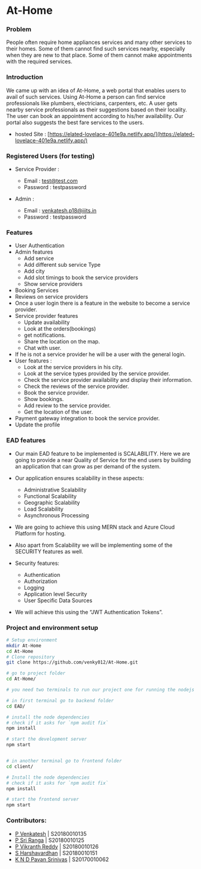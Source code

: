 # At-Home

### Problem
People often require home appliances services and many other services to their homes. Some of them cannot find such services nearby, especially when they are new to that place. Some of them cannot make appointments with the required services. 

### Introduction
We came up with an idea of At-Home, a web portal that enables users to avail of such services. Using At-Home a person can find service professionals like plumbers, electricians, carpenters, etc. A user gets nearby service professionals as their suggestions based on their locality. The user can book an appointment according to his/her availability. Our portal also suggests the best fare services to the users.

- hosted Site : [https://elated-lovelace-401e9a.netlify.app/](https://elated-lovelace-401e9a.netlify.app/)

### Registered Users (for testing)

- Service Provider :
  - Email : test@test.com
  - Password : testpassword

- Admin :
  - Email : venkatesh.p18@iiits.in
  - Password : testpassword

### Features
- User Authentication
- Admin features
  - Add service
  - Add different sub service Type
  - Add city
  - Add slot timings to book the service providers
  - Show service providers
- Booking Services
- Reviews on service providers
- Once a user login there is a feature in the website to become a service provider.
- Service provider features
  - Update availability
  - Look at the orders(bookings)
  - get notifications.
  - Share the location on the map.
  - Chat with user.
- If he is not a service provider he will be a user with the general login.
- User features :
  - Look at the service providers in his city.
  - Look at the service types provided by the service provider.
  - Check the service provider availability and display their information.
  - Check the reviews of the service provider.
  - Book the service provider.
  - Show bookings.
  - Add review to the service provider.
  - Get the location of the user.
- Payment gateway integration to book the service provider.
- Update the profile

### EAD features
- Our main EAD feature to be implemented is SCALABILITY. Here we are going to provide a near Quality of Service for the end users by building an application that can grow as per demand of the system. 
- Our application ensures scalability in these aspects:
  - Administrative Scalability
  - Functional Scalability
  - Geographic Scalability
  - Load Scalability
  - Asynchronous Processing
- We are going to achieve this using MERN stack and Azure Cloud Platform for hosting.

- Also apart from Scalability we will be implementing some of the SECURITY features as well.
- Security features:
  - Authentication
  - Authorization
  - Logging
  - Application level Security
  - User Specific Data Sources
- We will achieve this using the “JWT Authentication Tokens”.

### Project and environment setup
```bash
# Setup environment
mkdir At-Home
cd At-Home
# Clone repository
git clone https://github.com/venky012/At-Home.git

# go to project folder
cd At-Home/

# you need two terminals to run our project one for running the nodejs server and other for running reactjs server

# in first terminal go to backend folder 
cd EAD/

# install the node dependencies
# check if it asks for `npm audit fix`
npm install

# start the development server
npm start


# in another terminal go to frontend folder
cd client/

# Install the node dependencies 
# check if it asks for `npm audit fix`
npm install  

# start the frontend server
npm start
```

### Contributors:
- [P Venkatesh](https://github.com/venky012) | S20180010135
- [P Sri Ranga](https://github.com/Pabbisettysriranga) | S20180010125
- [P Vikranth Reddy](https://github.com/vikranthreddyp) | S20180010126
- [S Harshavardhan](https://github.com/harshavardan605) | S20180010151
- [K N D Pavan Srinivas](https://github.com/nivaskambhampati1998) | S20170010062